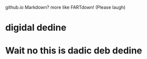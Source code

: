 github.io
Markdown? more like FARTdown! (Please laugh)
# **digidal dedine**
# Wait no this is dadic deb dedine